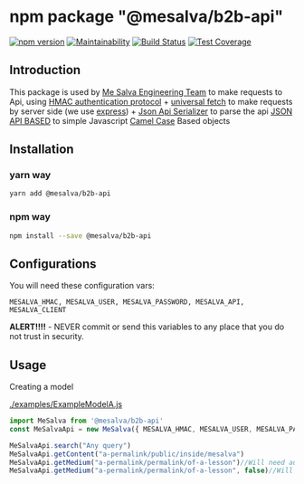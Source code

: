 # npm package "@mesalva/b2b-api"

[![npm version](https://badge.fury.io/js/%40mesalva%2Fb2b-api.svg)](https://badge.fury.io/js/%40mesalva%2Fb2b-api)
[![Maintainability](https://api.codeclimate.com/v1/badges/9f6010a2794030533e41/maintainability)](https://codeclimate.com/repos/5cfbe591b7c889010b0011ef/maintainability)
[![Build Status](https://semaphoreci.com/api/v1/mesalva/js-b2b-api/branches/master/shields_badge.svg)](https://semaphoreci.com/mesalva/js-b2b-api)
[![Test Coverage](https://api.codeclimate.com/v1/badges/9f6010a2794030533e41/test_coverage)](https://codeclimate.com/repos/5cfbe591b7c889010b0011ef/test_coverage)

## Introduction

This package is used by [Me Salva Engineering Team](https://mesalva.com) to make requests to Api,
using [HMAC authentication protocol](https://pt.wikipedia.org/wiki/HMAC) + [universal fetch](https://www.npmjs.com/package/universal-fetch) to make requests by
server side (we use [express](https://www.npmjs.com/package/express)) + 
[Json Api Serializer](https://www.npmjs.com/package/json-api-serializer) to parse the api [JSON API BASED](http://jsonapi.org)
to simple Javascript [Camel Case](https://en.wikipedia.org/wiki/Camel_case) Based objects

## Installation

### yarn way

```bash
yarn add @mesalva/b2b-api
```

### npm way

```bash
npm install --save @mesalva/b2b-api
```

## Configurations


You will need these configuration vars: 
```
MESALVA_HMAC, MESALVA_USER, MESALVA_PASSWORD, MESALVA_API, MESALVA_CLIENT
```


**ALERT!!!!** - NEVER commit or send this variables to any place that you do not trust in security.

## Usage

Creating a model

[./examples/ExampleModelA.js](https://github.com/mesalva/js-api-request/blob/doc/readme/examples/ExampleModelA.js)
```js
import MeSalva from '@mesalva/b2b-api'
const MeSalvaApi = new MeSalva({ MESALVA_HMAC, MESALVA_USER, MESALVA_PASSWORD, MESALVA_API, MESALVA_CLIENT })

MeSalvaApi.search("Any query")
MeSalvaApi.getContent("a-permalink/public/inside/mesalva")
MeSalvaApi.getMedium("a-permalink/permalink/of-a-lesson")//Will need authentication, fetch full content (with samba infos)
MeSalvaApi.getMedium("a-permalink/permalink/of-a-lesson", false)//Will need authentication, without samba infos
```

